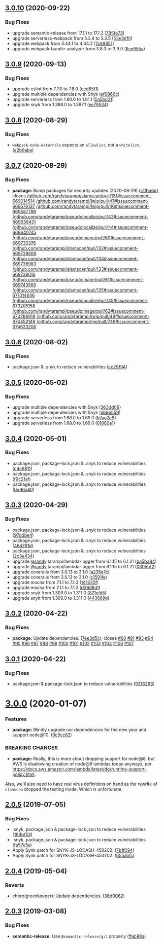 ## [3.0.10](https://github.com/randytarampi/slamscan/compare/v3.0.9...v3.0.10) (2020-09-22)


### Bug Fixes

* upgrade semantic-release from 17.1.1 to 17.1.2 ([785fa73](https://github.com/randytarampi/slamscan/commit/785fa73d6caa2713eee86c6a559993e52cb0797b))
* upgrade serverless-webpack from 5.3.4 to 5.3.5 ([53e3df0](https://github.com/randytarampi/slamscan/commit/53e3df011792e3e7206083bc0f7ecd37deaed796))
* upgrade webpack from 4.44.1 to 4.44.2 ([7c88851](https://github.com/randytarampi/slamscan/commit/7c8885171dc36309ed036ea86a598edb25ab451a))
* upgrade webpack-bundle-analyzer from 3.8.0 to 3.9.0 ([8ce955a](https://github.com/randytarampi/slamscan/commit/8ce955ac0cedfb65ecde7d86553b193f2a071df0))

## [3.0.9](https://github.com/randytarampi/slamscan/compare/v3.0.8...v3.0.9) (2020-09-13)


### Bug Fixes

* upgrade eslint from 7.7.0 to 7.8.0 ([ecd85f1](https://github.com/randytarampi/slamscan/commit/ecd85f16908f7c700d19d4357e45745d6bc2d4a6))
* upgrade multiple dependencies with Snyk ([ef0866c](https://github.com/randytarampi/slamscan/commit/ef0866c983de9af261ec2e3b69948e932dda1e12))
* upgrade serverless from 1.80.0 to 1.81.1 ([5a5bd21](https://github.com/randytarampi/slamscan/commit/5a5bd2112822e7587686da247d55ca1fd0913034))
* upgrade snyk from 1.386.0 to 1.387.1 ([ee79534](https://github.com/randytarampi/slamscan/commit/ee795341ea3bd8f9be9559d3c97f881d0fefb095))

## [3.0.8](https://github.com/randytarampi/slamscan/compare/v3.0.7...v3.0.8) (2020-08-29)


### Bug Fixes

* `webpack-node-externals` expects an `allowlist`, not a `whitelist`. ([e2b9abe](https://github.com/randytarampi/slamscan/commit/e2b9abe269f75e35afdde0275eb1cb387354cff2))

## [3.0.7](https://github.com/randytarampi/slamscan/compare/v3.0.6...v3.0.7) (2020-08-29)


### Bug Fixes

* **package:** Bump packages for security updates (2020-08-29) ([c1fba6d](https://github.com/randytarampi/slamscan/commit/c1fba6d3b28a215ddea1e723063429aa53039903)), closes [/github.com/randytarampi/slamscan/pull/131#issuecomment-669014514](https://github.com//github.com/randytarampi/slamscan/pull/131/issues/issuecomment-669014514) [/github.com/randytarampi/lwip/pull/47#issuecomment-669576137](https://github.com//github.com/randytarampi/lwip/pull/47/issues/issuecomment-669576137) [/github.com/randytarampi/lwip/pull/46#issuecomment-669587798](https://github.com//github.com/randytarampi/lwip/pull/46/issues/issuecomment-669587798) [/github.com/randytarampi/pseudolocalize/pull/43#issuecomment-669639431](https://github.com//github.com/randytarampi/pseudolocalize/pull/43/issues/issuecomment-669639431) [/github.com/randytarampi/pseudolocalize/pull/44#issuecomment-669640745](https://github.com//github.com/randytarampi/pseudolocalize/pull/44/issues/issuecomment-669640745) [/github.com/randytarampi/pseudoimage/pull/60#issuecomment-669730376](https://github.com//github.com/randytarampi/pseudoimage/pull/60/issues/issuecomment-669730376) [/github.com/randytarampi/slamscan/pull/132#issuecomment-669738806](https://github.com//github.com/randytarampi/slamscan/pull/132/issues/issuecomment-669738806) [/github.com/randytarampi/slamscan/pull/134#issuecomment-669738983](https://github.com//github.com/randytarampi/slamscan/pull/134/issues/issuecomment-669738983) [/github.com/randytarampi/slamscan/pull/133#issuecomment-669739016](https://github.com//github.com/randytarampi/slamscan/pull/133/issues/issuecomment-669739016) [/github.com/randytarampi/pseudoimage/pull/61#issuecomment-669743569](https://github.com//github.com/randytarampi/pseudoimage/pull/61/issues/issuecomment-669743569) [/github.com/randytarampi/slamscan/pull/135#issuecomment-671014646](https://github.com//github.com/randytarampi/slamscan/pull/135/issues/issuecomment-671014646) [/github.com/randytarampi/pseudolocalize/pull/45#issuecomment-673205158](https://github.com//github.com/randytarampi/pseudolocalize/pull/45/issues/issuecomment-673205158) [/github.com/randytarampi/pseudoimage/pull/62#issuecomment-673288919](https://github.com//github.com/randytarampi/pseudoimage/pull/62/issues/issuecomment-673288919) [/github.com/randytarampi/lwip/pull/48#issuecomment-674452146](https://github.com//github.com/randytarampi/lwip/pull/48/issues/issuecomment-674452146) [/github.com/randytarampi/me/pull/748#issuecomment-674633206](https://github.com//github.com/randytarampi/me/pull/748/issues/issuecomment-674633206)

## [3.0.6](https://github.com/randytarampi/slamscan/compare/v3.0.5...v3.0.6) (2020-08-02)


### Bug Fixes

* package.json & .snyk to reduce vulnerabilities ([cc29f94](https://github.com/randytarampi/slamscan/commit/cc29f949b902a950e087d5be9055360b0b137904))

## [3.0.5](https://github.com/randytarampi/slamscan/compare/v3.0.4...v3.0.5) (2020-05-02)


### Bug Fixes

* upgrade multiple dependencies with Snyk ([363dd09](https://github.com/randytarampi/slamscan/commit/363dd09e139724c4cd1e5917daf466e97b54d103))
* upgrade multiple dependencies with Snyk ([bb9e559](https://github.com/randytarampi/slamscan/commit/bb9e5596472dd7db0c4671d6ea104e585a1e0488))
* upgrade serverless from 1.68.0 to 1.69.0 ([b7aa2e9](https://github.com/randytarampi/slamscan/commit/b7aa2e996a08858f5013ec90c94899927cbdedd5))
* upgrade serverless from 1.68.0 to 1.69.0 ([01080a1](https://github.com/randytarampi/slamscan/commit/01080a1ebe10378920a831cdf56b232347dbfec3))

## [3.0.4](https://github.com/randytarampi/slamscan/compare/v3.0.3...v3.0.4) (2020-05-01)


### Bug Fixes

* package.json, package-lock.json & .snyk to reduce vulnerabilities ([c4c6811](https://github.com/randytarampi/slamscan/commit/c4c681149df39f0f77cb758daa111db5d5d2c2ab))
* package.json, package-lock.json & .snyk to reduce vulnerabilities ([f9c21af](https://github.com/randytarampi/slamscan/commit/f9c21afd0cff606885d9e55c965d5c5a8070a984))
* package.json, package-lock.json & .snyk to reduce vulnerabilities ([0d96a40](https://github.com/randytarampi/slamscan/commit/0d96a40d05779b777fa316b14675f42d2489a35f))

## [3.0.3](https://github.com/randytarampi/slamscan/compare/v3.0.2...v3.0.3) (2020-04-29)


### Bug Fixes

* package.json, package-lock.json & .snyk to reduce vulnerabilities ([97ddbe4](https://github.com/randytarampi/slamscan/commit/97ddbe44cf19012153fc8fc3da17bc2a8c62d671))
* package.json, package-lock.json & .snyk to reduce vulnerabilities ([46d791d](https://github.com/randytarampi/slamscan/commit/46d791d7e4a292109a76ca95cb3a61239eca76ea))
* package.json, package-lock.json & .snyk to reduce vulnerabilities ([2c3e434](https://github.com/randytarampi/slamscan/commit/2c3e4341e547fc07ce333451cf060589a431a4d9))
* upgrade [@randy](https://github.com/randy).tarampi/lambda-logger from 6.1.15 to 6.1.21 ([ba5ba84](https://github.com/randytarampi/slamscan/commit/ba5ba84f19d4be15fecbf9a085dbf6d26ae19517))
* upgrade [@randy](https://github.com/randy).tarampi/lambda-logger from 6.1.15 to 6.1.21 ([0305bf2](https://github.com/randytarampi/slamscan/commit/0305bf2c886b7f90a4543296fe9e7af0cea809f6))
* upgrade coveralls from 3.0.13 to 3.1.0 ([a235e7c](https://github.com/randytarampi/slamscan/commit/a235e7c1b32e12b99c1b504fff19a1dc2ffa586b))
* upgrade coveralls from 3.0.13 to 3.1.0 ([c1591fe](https://github.com/randytarampi/slamscan/commit/c1591fea4644f45e248e8765a282fa383cf47d41))
* upgrade mocha from 7.1.1 to 7.1.2 ([141633f](https://github.com/randytarampi/slamscan/commit/141633f9ce081cf6e195f64f5ff074d51c98da55))
* upgrade mocha from 7.1.1 to 7.1.2 ([d38d8d1](https://github.com/randytarampi/slamscan/commit/d38d8d19f3b101fcfd4aea21e698cae59df7dded))
* upgrade snyk from 1.309.0 to 1.311.0 ([871efd5](https://github.com/randytarampi/slamscan/commit/871efd5e429e2f707ffffdf91727f614aea7e46a))
* upgrade snyk from 1.309.0 to 1.311.0 ([443689d](https://github.com/randytarampi/slamscan/commit/443689dbd27690871c187e92a604fe1998ddcabb))

## [3.0.2](https://github.com/randytarampi/slamscan/compare/v3.0.1...v3.0.2) (2020-04-22)


### Bug Fixes

* **package:** Update dependencies. ([7ee3d5c](https://github.com/randytarampi/slamscan/commit/7ee3d5c0f5f3213b0c960feb62215e13ddb13a5e)), closes [#90](https://github.com/randytarampi/slamscan/issues/90) [#91](https://github.com/randytarampi/slamscan/issues/91) [#93](https://github.com/randytarampi/slamscan/issues/93) [#94](https://github.com/randytarampi/slamscan/issues/94) [#95](https://github.com/randytarampi/slamscan/issues/95) [#96](https://github.com/randytarampi/slamscan/issues/96) [#97](https://github.com/randytarampi/slamscan/issues/97) [#98](https://github.com/randytarampi/slamscan/issues/98) [#99](https://github.com/randytarampi/slamscan/issues/99) [#100](https://github.com/randytarampi/slamscan/issues/100) [#101](https://github.com/randytarampi/slamscan/issues/101) [#102](https://github.com/randytarampi/slamscan/issues/102) [#103](https://github.com/randytarampi/slamscan/issues/103) [#104](https://github.com/randytarampi/slamscan/issues/104) [#106](https://github.com/randytarampi/slamscan/issues/106) [#107](https://github.com/randytarampi/slamscan/issues/107)

## [3.0.1](https://github.com/randytarampi/slamscan/compare/v3.0.0...v3.0.1) (2020-04-22)


### Bug Fixes

* package.json & package-lock.json to reduce vulnerabilities ([9218283](https://github.com/randytarampi/slamscan/commit/92182834a0620dd0e3a48ce4b5b2b87fd15cc426))

# [3.0.0](https://github.com/randytarampi/slamscan/compare/v2.0.5...v3.0.0) (2020-01-07)


### Features

* **package:** Blindly upgrade our dependencies for the new year and support node@10. ([9c9cc82](https://github.com/randytarampi/slamscan/commit/9c9cc8294b6ab40920d44319c1168119491ec1f4))


### BREAKING CHANGES

* **package:** Really, this is more about dropping support for node@8, but AWS is disallowing creation of node@8 lambdas today anyways, per https://docs.aws.amazon.com/lambda/latest/dg/runtime-support-policy.html.

Also, we'll also need to have real virus definitions on hand as the rewrite of `clamscan` dropped the testing mode. Which is unfortunate.

## [2.0.5](https://github.com/randytarampi/slamscan/compare/v2.0.4...v2.0.5) (2019-07-05)


### Bug Fixes

* .snyk, package.json & package-lock.json to reduce vulnerabilities ([194bf53](https://github.com/randytarampi/slamscan/commit/194bf53))
* .snyk, package.json & package-lock.json to reduce vulnerabilities ([fa57e5a](https://github.com/randytarampi/slamscan/commit/fa57e5a))
* Apply Synk patch for SNYK-JS-LODASH-450202. ([7b1f094](https://github.com/randytarampi/slamscan/commit/7b1f094))
* Apply Synk patch for SNYK-JS-LODASH-450202. ([655abfc](https://github.com/randytarampi/slamscan/commit/655abfc))

## [2.0.4](https://github.com/randytarampi/slamscan/compare/v2.0.3...v2.0.4) (2019-05-04)


### Reverts

* chore(greenkeeper): Update dependencies. ([36d0062](https://github.com/randytarampi/slamscan/commit/36d0062))

## [2.0.3](https://github.com/randytarampi/slamscan/compare/v2.0.2...v2.0.3) (2019-03-08)


### Bug Fixes

* **semantic-release:** Use `@semantic-release/git` properly ([ffeb88a](https://github.com/randytarampi/slamscan/commit/ffeb88a))
